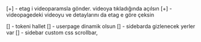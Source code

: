 [+] - etag i videoparamsla gönder. videoya tıkladığında açılsın
[+] - videopagedeki videoyu ve detaylarını da etag e göre çeksin

[] - tokeni hallet
[] - userpage dinamik olsun
[] - sidebarda gizlenecek yerler var
[] - sidebar custom css scrollbar,
